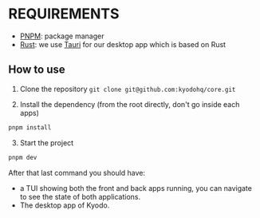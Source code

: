 # REQUIREMENTS

- [PNPM](https://pnpm.io/installation): package manager
- [Rust](https://www.rust-lang.org/tools/install): we use [Tauri](https://v2.tauri.app/) for our desktop app which is based on Rust

## How to use

1. Clone the repository
   `git clone git@github.com:kyodohq/core.git`

2. Install the dependency (from the root directly, don't go inside each apps)

```bash
pnpm install
```

3. Start the project

```bash
pnpm dev
```

After that last command you should have:

- a TUI showing both the front and back apps running, you can navigate to see the state of both applications.
- The desktop app of Kyodo.
